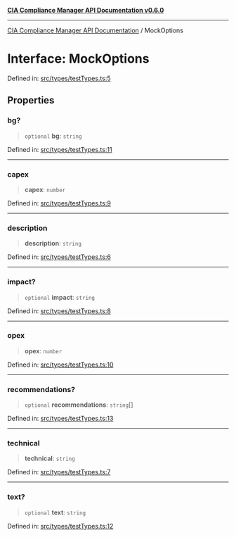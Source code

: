 [**CIA Compliance Manager API Documentation v0.6.0**](../README.md)

***

[CIA Compliance Manager API Documentation](../globals.md) / MockOptions

# Interface: MockOptions

Defined in: [src/types/testTypes.ts:5](https://github.com/Hack23/cia-compliance-manager/blob/main/src/types/testTypes.ts#L5)

## Properties

### bg?

> `optional` **bg**: `string`

Defined in: [src/types/testTypes.ts:11](https://github.com/Hack23/cia-compliance-manager/blob/main/src/types/testTypes.ts#L11)

***

### capex

> **capex**: `number`

Defined in: [src/types/testTypes.ts:9](https://github.com/Hack23/cia-compliance-manager/blob/main/src/types/testTypes.ts#L9)

***

### description

> **description**: `string`

Defined in: [src/types/testTypes.ts:6](https://github.com/Hack23/cia-compliance-manager/blob/main/src/types/testTypes.ts#L6)

***

### impact?

> `optional` **impact**: `string`

Defined in: [src/types/testTypes.ts:8](https://github.com/Hack23/cia-compliance-manager/blob/main/src/types/testTypes.ts#L8)

***

### opex

> **opex**: `number`

Defined in: [src/types/testTypes.ts:10](https://github.com/Hack23/cia-compliance-manager/blob/main/src/types/testTypes.ts#L10)

***

### recommendations?

> `optional` **recommendations**: `string`[]

Defined in: [src/types/testTypes.ts:13](https://github.com/Hack23/cia-compliance-manager/blob/main/src/types/testTypes.ts#L13)

***

### technical

> **technical**: `string`

Defined in: [src/types/testTypes.ts:7](https://github.com/Hack23/cia-compliance-manager/blob/main/src/types/testTypes.ts#L7)

***

### text?

> `optional` **text**: `string`

Defined in: [src/types/testTypes.ts:12](https://github.com/Hack23/cia-compliance-manager/blob/main/src/types/testTypes.ts#L12)
